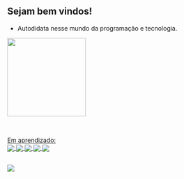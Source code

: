 ## Sejam bem vindos!
- Autodidata nesse mundo da programação e tecnologia.
<a href="https://github.com/rodrigogervasio"> 
  <img height="180em" src="https://github-readme-stats.vercel.app/api?username=rodrigogervasio&show_icons=true&theme=dark&include_all_commits=true&count_private=true"/>

##

 <div style="display: inline_block"><br>
 Em aprendizado:
 <div>
<img align="center"src="https://img.icons8.com/ios-filled/60/000000/linux.png"/>
<img align="center"src="https://img.icons8.com/carbon-copy/100/000000/kali-linux.png"/>
<img align="center"src="https://img.icons8.com/ios-filled/65/000000/python.png"/>
<img align="center"src="https://img.icons8.com/ios/100/000000/django.png"/>
<img align="center"src="https://img.icons8.com/dotty/80/000000/sql.png"/>

##
 
 <a href = "mailto:reallifestyle.021@gmail.com"><img src="https://img.shields.io/badge/-Gmail-%23333?style=for-the-badge&logo=gmail&logoColor=white" target="_blank"></a>
